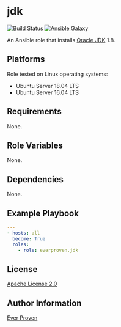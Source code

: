 jdk
===

[![Build Status](https://travis-ci.org/everproven/ansible-jdk.svg?branch=master)](https://travis-ci.org/everproven/ansible-jdk)
[![Ansible Galaxy](https://img.shields.io/badge/ansible--galaxy-everproven.jdk-blue.svg)](https://galaxy.ansible.com/everproven/jdk/)

An Ansible role that installs [Oracle JDK] 1.8.

Platforms
---------

Role tested on Linux operating systems:

* Ubuntu Server 18.04 LTS
* Ubuntu Server 16.04 LTS

Requirements
------------

None.

Role Variables
--------------

None.

Dependencies
------------

None.

Example Playbook
----------------

```YAML
---
- hosts: all
  become: True
  roles:
    - role: everproven.jdk
```

License
-------

[Apache License 2.0]

Author Information
------------------

[Ever Proven]

[Oracle JDK]: https://en.wikipedia.org/wiki/Java_Development_Kit
[Apache License 2.0]: https://github.com/everproven/ansible-jdk/blob/master/LICENSE
[Ever Proven]: https://github.com/everproven
